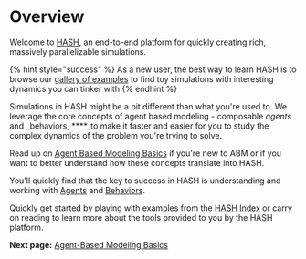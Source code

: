 # Overview

Welcome to [HASH](https://hash.ai), an end-to-end platform for quickly creating rich, massively parallelizable simulations.

{% hint style="success" %}
As a new user, the best way to learn HASH is to browse our [gallery of examples](https://hash.ai/index/search?categoryID=5dc3da74cc0cf804dcc66a5c) to find toy simulations with interesting dynamics you can tinker with
{% endhint %}

Simulations in HASH might be a bit different than what you're used to. We leverage the core concepts of agent based modeling - composable _agents_ and _behaviors, ****_to make it faster and easier for you to study the complex dynamics of the problem you're trying to solve.

Read up on [Agent Based Modeling Basics](agent-based-modeling-basics-1.md) if you're new to ABM or if you want to better understand how these concepts translate into HASH.

You'll quickly find that the key to success in HASH is understanding and working with [Agents](anatomy-of-an-agent/) and [Behaviors](behaviors.md). 

Quickly get started by playing with examples from the [HASH Index](https://hash.ai/index) or carry on reading to learn more about the tools provided to you by the HASH platform.

**Next page:**  [Agent-Based Modeling Basics](agent-based-modeling-basics-1.md)

